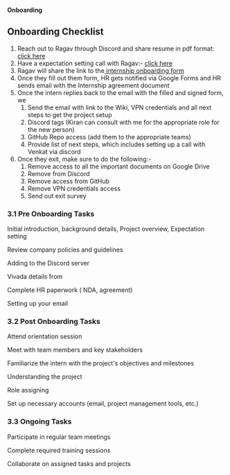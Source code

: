 __Onboarding__

## <a id="_6p9nbwoyx7ik"></a>__Onboarding Checklist__

1. Reach out to Ragav through Discord and share resume in pdf format: [click here](https://discordapp.com/users/HaloBlossom#7439)
2. Have a expectation setting call with Ragav:\- [click here](https://calendly.com/ragavyarasi/30min)
3. Ragav will share the link to the[ internship onboarding form](https://forms.gle/jqGQdwK8Egezix4V9)
4. Once they fill out them form, HR gets notified via Google Forms and HR sends email with the Internship agreement document 
5. Once the intern replies back to the email with the filled and signed form, we 
	1. Send the email with link to the Wiki, VPN credentials and all next steps to get the project setup
	2. Discord tags \(Kiran can consult with me for the appropriate role for the new person\)
	3. GitHub Repo access \(add them to the appropriate teams\)
	4. Provide list of next steps, which includes setting up a call with Venkat via discord
6. Once they exit, make sure to do the following:\-
	1. Remove access to all the important documents on Google Drive
	2. Remove from Discord
	3. Remove access from GitHub
	4. Remove VPN credentials access
	5. Send out exit survey

### <a id="_30r7r8lgrjuw"></a>__3\.1 Pre Onboarding Tasks__

Initial introduction, background details, Project overview, Expectation setting

Review company policies and guidelines

Adding to the Discord server

Vivada details from

Complete HR paperwork \( NDA, agreement\)

Setting up your email

### <a id="_n5tarflzef2u"></a>__3\.2 Post Onboarding Tasks__

Attend orientation session

Meet with team members and key stakeholders

Familiarize the intern with the project's objectives and milestones

Understanding the project

Role assigning

Set up necessary accounts \(email, project management tools, etc\.\)

### <a id="_3c265urkzrqs"></a>__3\.3 Ongoing Tasks__

Participate in regular team meetings

Complete required training sessions

Collaborate on assigned tasks and projects

